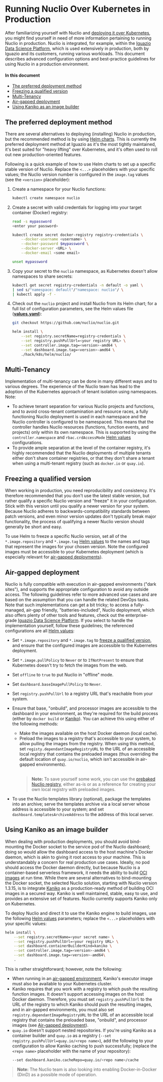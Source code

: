 # Running Nuclio Over Kubernetes in Production

After familiarizing yourself with Nuclio and [deploying it over Kubernetes](/docs/setup/k8s/getting-started-k8s.md), you might find yourself in need of more information pertaining to running Nuclio in production.
Nuclio is integrated, for example, within the [Iguazio Data Science Platform](https://www.iguazio.com), which is used extensively in production, both by Iguazio and its customers, running various workloads.
This document describes advanced configuration options and best-practice guidelines for using Nuclio in a production environment.

#### In this document

- [The preferred deployment method](#preferred-deployment-method)
- [Freezing a qualified version](#version-freezing)
- [Multi-Tenancy](#multi-tenancy)
- [Air-gapped deployment](#air-gapped-deployment)
- [Using Kaniko as an image builder](#kaniko-image-builder)

<a id="preferred-deployment-method"></a>
## The preferred deployment method

There are several alternatives to deploying (installing) Nuclio in production, but the recommended method is by using [Helm charts](/hack/k8s/helm/nuclio/).
This is currently the preferred deployment method at Iguazio as it's the most tightly maintained, it's best suited for "heavy lifting" over Kubernetes, and it's often used to roll out new production-oriented features.

Following is a quick example of how to use Helm charts to set up a specific stable version of Nuclio.
Replace the `<...>` placeholders with your specific values; the Nuclio version number is configured in the `image.tag` values (see the `<version>` placeholder):

1.  Create a namespace for your Nuclio functions:

    ```sh
    kubectl create namespace nuclio
    ```

2.  Create a secret with valid credentials for logging into your target container (Docker) registry:

    ```sh
    read -s mypassword
    <enter your password>

    kubectl create secret docker-registry registry-credentials \
        --docker-username <username> \
        --docker-password $mypassword \
        --docker-server <URL> \
        --docker-email <some email>

    unset mypassword
    ```

3.  Copy your secret to the `nuclio` namespace, as Kubernetes doesn't allow namespaces to share secrets:
    ```sh
    kubectl get secret registry-credentials -n default -o yaml \
    | sed s/"namespace: default"/"namespace: nuclio"/ \
    | kubectl apply -f -
    ```

4.  Check out the `nuclio` project and install Nuclio from its Helm chart; for a full list of configuration parameters, see the Helm values file ([**values.yaml**](/hack/k8s/helm/nuclio/values.yaml)):

    ```sh
    git checkout https://github.com/nuclio/nuclio.git

    helm install \
        --set registry.secretName=registry-credentials \
        --set registry.pushPullUrl=<your registry URL> \
        --set controller.image.tag=<version>-amd64 \
        --set dashboard.image.tag=<version>-amd64 \
        ./hack/k8s/helm/nuclio/
    ```

<a id="multi-tenancy"></a>
## Multi-Tenancy

Implementation of multi-tenancy can be done in many different ways and to various degrees.
The experience of the Nuclio team has lead to the adoption of the Kubernetes approach of tenant isolation using namespaces.
Note:

- To achieve tenant separation for various Nuclio projects and functions, and to avoid cross-tenant contamination and resource races, a fully functioning Nuclio deployment is used in each namespace and the Nuclio controller is configured to be namespaced.
  This means that the controller handles Nuclio resources (functions, function events, and projects) only within its own namespace.
  This is supported by using the `controller.namespace` and `rbac.crdAccessMode` [Helm values](/hack/k8s/helm/nuclio/values.yaml) configurations.
- To provide ample separation at the level of the container registry, it's highly recommended that the Nuclio deployments of multiple tenants either don't share container registries, or that they don't share a tenant when using a multi-tenant registry (such as `docker.io` or `quay.io`).

<a id="version-freezing"></a>
## Freezing a qualified version

When working in production, you need reproducibility and consistency.
It's therefore recommended that you don't use the latest stable version, but rather qualify a specific Nuclio version and "freeze" it in your configuration.
Stick with this version until you qualify a newer version for your system.
Because Nuclio adheres to backwards-compatibility standards between patch versions, and even minor version updates don't typically break major functionality, the process of qualifying a newer Nuclio version should generally be short and easy.

To use Helm to freeze a specific Nuclio version, set all of the `*.image.repository` and `*.image.tag` [Helm values](/hack/k8s/helm/nuclio/values.yaml) to the names and tags that represent the images for your chosen version.
Note the configured images must be accessible to your Kubernetes deployment (which is especially relevant for [air-gapped deployments](#air-gapped-deployment)).

<a id="air-gapped-deployment"></a>
## Air-gapped deployment

Nuclio is fully compatible with execution in air-gapped environments ("dark sites"), and supports the appropriate configuration to avoid any outside access.
The following guidelines refer to more advanced use cases and are based on the assumption that you can handle the related DevOps tasks.
Note that such implementations can get a bit tricky; to access a fully-managed, air-gap friendly, "batteries-included", Nuclio deployment, which also offers plenty of other tools and features, check out the enterprise-grade [Iguazio Data Science Platform](https://www.iguazio.com/platform/).
If you select to handle the implementation yourself, follow these guidelines; the referenced configurations are all [Helm values](/hack/k8s/helm/nuclio/values.yaml):

- Set `*.image.repository` and `*.image.tag` to [freeze a qualified version](#version-freezing), and ensure that the configured images are accessible to the Kubernetes deployment.
- Set `*.image.pullPolicy` to `Never` or to `IfNotPresent` to ensure that Kubernetes doesn't try to fetch the images from the web.
- Set `offline` to `true` to put Nuclio in "offline" mode.
- Set `dashboard.baseImagePullPolicy` to `Never`.
- Set `registry.pushPullUrl` to a registry URL that's reachable from your system.
- <a id="air-gapped-envir-base-n-onbuild-images"></a>Ensure that base, "onbuild", and processor images are accessible to the dashboard in your environment, as they're required for the build process (either by `docker build` or [Kaniko](#using-kaniko-as-an-image-builder)).
  You can achieve this using either of the following methods:

  - Make the images available on the host Docker daemon (local cache).
  - Preload the images to a registry that's accessible to your system, to allow pulling the images from the registry.
    When using this method, set `registy.dependantImageRegistryURL` to the URL of an accessible local registry that contains the preloaded images (thus overriding the default location of `quay.io/nuclio`, which isn't accessible in air-gapped environments).
    <br/><br/>
    > **Note:** To save yourself some work, you can use the [prebaked Nuclio registry](https://github.com/nuclio/prebaked-registry), either as-is or as a reference for creating your own local registry with preloaded images.

- To use the Nuclio templates library (optional), package the templates into an archive; serve the templates archive via a local server whose address is accessible to your system; and set `dashboard.templatesArchiveAddress` to the address of this local server.

<a id="kaniko-image-builder"></a>
## Using Kaniko as an image builder

When dealing with production deployments, you should avoid bind-mounting the Docker socket to the service pod of the Nuclio dashboard; doing so would allow the dashboard access to the host machine's Docker daemon, which is akin to giving it root access to your machine.
This is understandably a concern for real production use cases.
Ideally, no pod should access the Docker daemon directly, but because Nuclio is a container-based serverless framework, it needs the ability to build [OCI images](https://github.com/opencontainers/image-spec) at run time.
While there are several alternatives to bind-mounting the Docker socket, the selected Nuclio solution, starting with Nuclio version 1.3.15, is to integrate [Kaniko](https://github.com/GoogleContainerTools/kaniko) as a production-ready method of building OCI images in a secured way.
Kaniko is well maintained, stable, easy to use, and provides an extensive set of features.
Nuclio currently supports Kaniko only on Kubernetes.

To deploy Nuclio and direct it to use the Kaniko engine to build images, use the following [Helm values](/hack/k8s/helm/nuclio/values.yaml) parameters; replace the `<...>` placeholders with your specific values:

```sh
helm install \
    --set registry.secretName=<your secret name> \
    --set registry.pushPullUrl=<your registry URL> \
    --set dashboard.containerBuilderKind=kaniko \
    --set controller.image.tag=<version>-amd64 \
    --set dashboard.image.tag=<version>-amd64\
    .
```

This is rather straightforward; however, note the following:

- When running in an [air-gapped environment](#air-gapped-deployment), Kaniko's executor image must also be available to your Kubernetes cluster.
- Kaniko requires that you work with a registry to which push the resulting function images.
  It doesn't support accessing images on the host Docker daemon.
  Therefore, you must set `registry.pushPullUrl` to the URL of the registry to which Kaniko should push the resulting images, and in air-gapped environments, you must also set `registry.dependantImageRegistryURL` to the URL of an accessible local registry that contains the preloaded base, "onbuild", and processor images (see [Air-gapped deployment](#air-gapped-envir-base-n-onbuild-images)).
- `quay.io` doesn't support nested repositories.
  If you're using Kaniko as a container builder and `quay.io` as a registry (`--set registry.pushPullUrl=quay.io/<repo name>`), add the following to your configuration to allow Kaniko caching to push successfully; (replace the `<repo name>` placeholder with the name of your repository):
    ```sh
    --set dashboard.kaniko.cacheRepo=quay.io/<repo name>/cache
    ```

> **Note:** The Nuclio team is also looking into enabling Docker-in-Docker (DinD) as a possible mode of operation.

